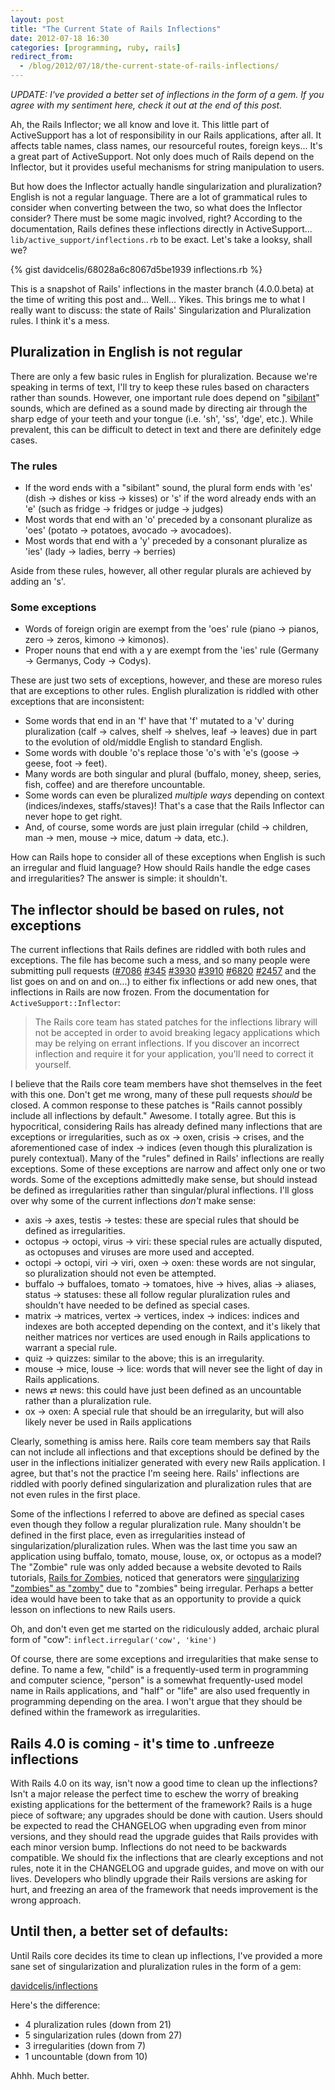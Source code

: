 ```yaml
---
layout: post
title: "The Current State of Rails Inflections"
date: 2012-07-18 16:30
categories: [programming, ruby, rails]
redirect_from:
  - /blog/2012/07/18/the-current-state-of-rails-inflections/
---
```


_UPDATE: I've provided a better set of inflections in the form of a gem. If you agree with my sentiment here, check it out at the end of this post._

Ah, the Rails Inflector; we all know and love it. This little part of ActiveSupport has a lot of responsibility in our Rails applications, after all. It affects table names, class names, our resourceful routes, foreign keys... It's a great part of ActiveSupport. Not only does much of Rails depend on the Inflector, but it provides useful mechanisms for string manipulation to users.

But how does the Inflector actually handle singularization and pluralization? English is not a regular language. There are a lot of grammatical rules to consider when converting between the two, so what does the Inflector consider? There must be some magic involved, right? According to the documentation, Rails defines these inflections directly in ActiveSupport... `lib/active_support/inflections.rb` to be exact. Let's take a looksy, shall we?

{% gist davidcelis/68028a6c8067d5be1939 inflections.rb %}

This is a snapshot of Rails' inflections in the master branch (4.0.0.beta) at the time of writing this post and... Well... Yikes. This brings me to what I really want to discuss: the state of Rails' Singularization and Pluralization rules. I think it's a mess.

## Pluralization in English is not regular

There are only a few basic rules in English for pluralization. Because we're speaking in terms of text, I'll try to keep these rules based on characters rather than sounds. However, one important rule does depend on "[sibilant](http://en.wikipedia.org/wiki/Sibilant)" sounds, which are defined as a sound made by directing air through the sharp edge of your teeth and your tongue (i.e. 'sh', 'ss', 'dge', etc.). While prevalent, this can be difficult to detect in text and there are definitely edge cases.

### The rules

* If the word ends with a "sibilant" sound, the plural form ends with 'es' (dish → dishes or kiss → kisses) or 's' if the word already ends with an 'e' (such as fridge → fridges or judge → judges)
* Most words that end with an 'o' preceded by a consonant pluralize as 'oes' (potato → potatoes, avocado → avocadoes).
* Most words that end with a 'y' preceded by a consonant pluralize as 'ies' (lady → ladies, berry → berries)

Aside from these rules, however, all other regular plurals are achieved by adding an 's'.

### Some exceptions

* Words of foreign origin are exempt from the 'oes' rule (piano → pianos, zero → zeros, kimono → kimonos).
* Proper nouns that end with a y are exempt from the 'ies' rule (Germany → Germanys, Cody → Codys).

These are just two sets of exceptions, however, and these are moreso rules that are exceptions to other rules. English pluralization is riddled with other exceptions that are inconsistent:

* Some words that end in an 'f' have that 'f' mutated to a 'v' during pluralization (calf → calves, shelf → shelves, leaf → leaves) due in part to the evolution of old/middle English to standard English.
* Some words with double 'o's replace those 'o's with 'e's (goose → geese, foot → feet).
* Many words are both singular and plural (buffalo, money, sheep, series, fish, coffee) and are therefore uncountable.
* Some words can even be pluralized _multiple ways_ depending on context (indices/indexes, staffs/staves)! That's a case that the Rails Inflector can never hope to get right.
* And, of course, some words are just plain irregular (child → children, man → men, mouse → mice, datum → data, etc.).

How can Rails hope to consider all of these exceptions when English is such an irregular and fluid language? How should Rails handle the edge cases and irregularities? The answer is simple: it shouldn't.

## The inflector should be based on rules, not exceptions

The current inflections that Rails defines are riddled with both rules and exceptions. The file has become such a mess, and so many people were submitting pull requests ([#7086](https://github.com/rails/rails/pull/7086) [#345](https://github.com/rails/rails/pull/345) [#3930](https://github.com/rails/rails/pull/3930) [#3910](https://github.com/rails/rails/pull/3910) [#6820](https://github.com/rails/rails/pull/6820) [#2457](https://github.com/rails/rails/pull/2457) and the list goes on and on and on...) to either fix inflections or add new ones, that inflections in Rails are now frozen. From the documentation for `ActiveSupport::Inflector`:

> The Rails core team has stated patches for the inflections library will not be accepted in order to avoid breaking legacy applications which may be relying on errant inflections. If you discover an incorrect inflection and require it for your application, you'll need to correct it yourself.

I believe that the Rails core team members have shot themselves in the feet with this one. Don't get me wrong, many of these pull requests _should_ be closed. A common response to these patches is "Rails cannot possibly include all inflections by default." Awesome. I totally agree. But this is hypocritical, considering Rails has already defined many inflections that are exceptions or irregularities, such as ox → oxen, crisis → crises, and the aforementioned case of index → indices (even though this pluralization is purely contextual). Many of the "rules" defined in Rails' inflections are really exceptions. Some of these exceptions are narrow and affect only one or two words. Some of the exceptions admittedly make sense, but should instead be defined as irregularities rather than singular/plural inflections. I'll gloss over why some of the current inflections _don't_ make sense:

* axis → axes, testis → testes: these are special rules that should be defined as irregularities.
* octopus → octopi, virus → viri: these special rules are actually disputed, as octopuses and viruses are more used and accepted.
* octopi → octopi, viri → viri, oxen → oxen: these words are not singular, so pluralization should not even be attempted.
* buffalo → buffaloes, tomato → tomatoes, hive → hives, alias → aliases, status → statuses: these all follow regular pluralization rules and shouldn't have needed to be defined as special cases.
* matrix → matrices, vertex → vertices, index → indices: indices and indexes are both accepted depending on the context, and it's likely that neither matrices nor vertices are used enough in Rails applications to warrant a special rule.
* quiz → quizzes: similar to the above; this is an irregularity.
* mouse → mice, louse → lice: words that will never see the light of day in Rails applications.
* news ⇄ news: this could have just been defined as an uncountable rather than a pluralization rule.
* ox → oxen: A special rule that should be an irregularity, but will also likely never be used in Rails applications

Clearly, something is amiss here. Rails core team members say that Rails can not include all inflections and that exceptions should be defined by the user in the inflections initializer generated with every new Rails application. I agree, but that's not the practice I'm seeing here. Rails' inflections are riddled with poorly defined singularization and pluralization rules that are not even rules in the first place.

Some of the inflections I referred to above are defined as special cases even though they follow a regular pluralization rule. Many shouldn't be defined in the first place, even as irregularities instead of singularization/pluralization rules. When was the last time you saw an application using buffalo, tomato, mouse, louse, ox, or octopus as a model? The "Zombie" rule was only added because a website devoted to Rails tutorials, [Rails for Zombies](http://railsforzombies.org/), noticed that generators were [singularizing "zombies" as "zomby"](https://github.com/rails/rails/pull/2457) due to "zombies" being irregular. Perhaps a better idea would have been to take that as an opportunity to provide a quick lesson on inflections to new Rails users.

Oh, and don't even get me started on the ridiculously added, archaic plural form of "cow": `inflect.irregular('cow', 'kine')`

Of course, there are some exceptions and irregularities that make sense to define. To name a few, "child" is a frequently-used term in programming and computer science, "person" is a somewhat frequently-used model name in Rails applications, and "half" or "life" are also used frequently in programming depending on the area. I won't argue that they should be defined within the framework as irregularities.

## Rails 4.0 is coming - it's time to .unfreeze inflections

With Rails 4.0 on its way, isn't now a good time to clean up the inflections? Isn't a major release the perfect time to eschew the worry of breaking existing applications for the betterment of the framework? Rails is a huge piece of software; any upgrades should be done with caution. Users should be expected to read the CHANGELOG when upgrading even from minor versions, and they should read the upgrade guides that Rails provides with each minor version bump. Inflections do not need to be backwards compatible. We should fix the inflections that are clearly exceptions and not rules, note it in the CHANGELOG and upgrade guides, and move on with our lives. Developers who blindly upgrade their Rails versions are asking for hurt, and freezing an area of the framework that needs improvement is the wrong approach.

## Until then, a better set of defaults:

Until Rails core decides its time to clean up inflections, I've provided a more sane set of singularization and pluralization rules in the form of a gem:

[davidcelis/inflections](https://github.com/davidcelis/inflections)

Here's the difference:

* 4 pluralization rules (down from 21)
* 5 singularization rules (down from 27)
* 3 irregularities (down from 7)
* 1 uncountable (down from 10)

Ahhh. Much better.

